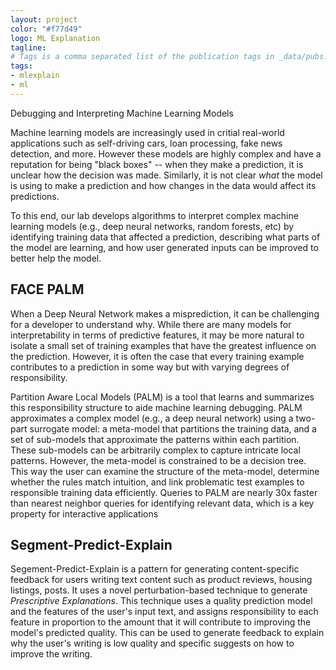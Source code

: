 ```yaml
---
layout: project
color: "#f77d49"
logo: ML Explanation
tagline: 
# Tags is a comma separated list of the publication tags in _data/pubs.yml
tags: 
- mlexplain
- ml
---
```



<div class="callout">
Debugging and Interpreting Machine Learning Models
</div>

Machine learning models are increasingly used in critial real-world applications such as self-driving cars, loan processing, fake news detection, and more.  However these models are highly complex and have a reputation for being "black boxes" -- when they make a prediction, it is unclear how the decision was made.  Similarly, it is not clear _what_ the model is using to make a prediction and how changes in the data would affect its predictions.  

To this end, our lab develops algorithms to interpret complex machine learning models (e.g., deep neural networks, random forests, etc) by identifying training data that affected a prediction, describing what parts of the model are learning, and how user generated inputs can be improved to better help the model.

## FACE PALM

When a Deep Neural Network makes a misprediction,  it can be challenging for a developer to understand why. While there are many models for interpretability in terms of predictive features, it may be more natural to isolate a small set of training examples that have the greatest influence on the prediction. However, it is often the case that every training example contributes to a prediction in some way but with varying degrees of responsibility. 

Partition Aware Local Models (PALM) is a tool that learns and summarizes this responsibility structure to aide machine learning debugging.  PALM approximates a complex model (e.g., a deep neural network) using  a  two-part  surrogate  model:  a  meta-model  that  partitions the  training  data,  and  a  set  of  sub-models  that  approximate  the patterns within each partition. These sub-models can be arbitrarily complex to capture intricate local patterns.   However,  the meta-model is constrained to be a decision tree.  This way the user can examine the structure of the meta-model, determine whether the rules match intuition, and link problematic test examples to responsible training data efficiently. Queries to PALM are nearly 30x faster than nearest neighbor queries for identifying relevant data, which is a key property for interactive applications

## Segment-Predict-Explain

Segement-Predict-Explain is a pattern for generating content-specific feedback for users writing text content such as product reviews, housing listings, posts.  It uses a novel perturbation-based technique to generate _Prescriptive Explanations_.  This technique uses a quality prediction model and the features of the user's input text, and assigns responsibility to each feature in proportion to the amount that it will contribute to improving the model's predicted quality.  This can be used to generate feedback to explain why the user's writing is low quality and specific suggests on how to improve the writing.  

